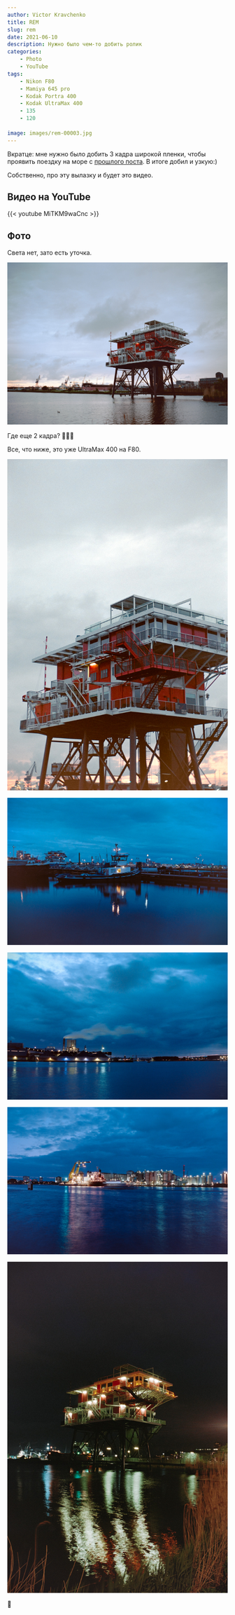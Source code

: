 ```yaml
---
author: Victor Kravchenko
title: REM
slug: rem
date: 2021-06-10
description: Нужно было чем-то добить ролик
categories:
    - Photo
    - YouTube
tags:
    - Nikon F80
    - Mamiya 645 pro
    - Kodak Portra 400
    - Kodak UltraMax 400
    - 135
    - 120

image: images/rem-00003.jpg
---
```


Вкратце: мне нужно было добить 3 кадра широкой пленки, чтобы проявить поездку на море с [прошлого поста](https://www.snakeytales.com/p/zomer-zokat/). В итоге добил и узкую:)

Собственно, про эту вылазку и будет это видео.

## Видео на YouTube
{{< youtube MiTKM9waCnc >}}

## Фото

Света нет, зато есть уточка.

![](images/rem-00002.jpg)

Где еще 2 кадра? 👐🏻💩

Все, что ниже, это уже UltraMax 400 на F80.

![](images/rem-00001.jpg)

![](images/rem-00004.jpg)

![](images/rem-00005.jpg)

![](images/rem-00006.jpg)

![@28mm](images/rem-00007.jpg)

🐍 